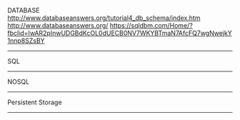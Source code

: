 
DATABASE
http://www.databaseanswers.org/tutorial4_db_schema/index.htm
http://www.databaseanswers.org/
https://sqldbm.com/Home/?fbclid=IwAR2pInwUDGBdKcOL0dUECB0NV7WKYBTmaN7AfcFQ7wgNwejkY1nnp8SZsBY
_____________________________________________________________________________________________________________________
SQL

_____________________________________________________________________________________________________________
NOSQL


_____________________________________________________________________________________________________________
Persistent Storage

_____________________________________________________________________________________________________________